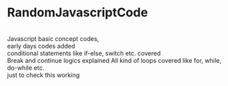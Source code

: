 # RandomJavascriptCode
<br/>
Javascript basic concept codes, <br/> early days codes added <br>
conditional statements like if-else, switch etc. covered <br>
Break and continue logics explained
All kind of loops covered like for, while, do-while etc. <br>
just to check this working 
